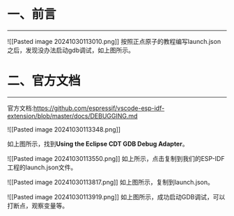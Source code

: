 # 一、前言
---
![[Pasted image 20241030113010.png]]
按照正点原子的教程编写launch.json之后，发现没办法启动gdb调试，如上图所示。

# 二、官方文档
---
官方文档:https://github.com/espressif/vscode-esp-idf-extension/blob/master/docs/DEBUGGING.md

![[Pasted image 20241030113348.png]]

如上图所示，找到**Using the Eclipse CDT GDB Debug Adapter**。

![[Pasted image 20241030113550.png]]
如上所示，点击复制到我们的ESP-IDF工程的launch.json文件。

![[Pasted image 20241030113817.png]]
如上图所示，复制到launch.json。

![[Pasted image 20241030113919.png]]
如上图所示，成功启动GDB调试，可以打断点，观察变量等。
